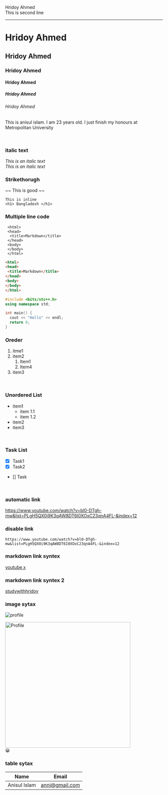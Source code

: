 <!-- Markdown Tutorial -->

Hridoy Ahmed<br/>
This is second line

---

# Hridoy Ahmed 
## Hridoy Ahmed
### Hridoy Ahmed 
#### Hridoy Ahmed
##### Hridoy Ahmed
###### Hridoy Ahmed

<p>This is anisul islam. I am 23 years old. I just finish my honours at Metropolitan University</p>
 
 <br>


### italic text

<i> This is an italic text </i>  
_This is an italic text_  


### Strikethorugh
~~ This is good ~~ 

` This is inline `  
`<h1> Bangladesh </h1>` <!--single line-->


### Multiple line code
```
 <html> 
 <head>
  <title>Markdown</title>
 </head> 
 <body>
 </body>
 </html>

 ```

 ```html
 <html> 
 <head>
  <title>Markdown</title>
 </head> 
 <body>
 </body>
 </html>

 ```

  ```C++
 #include <bits/stc++.h> 
 using namespace std;

 int main() {
    cout << "Hello" << endl;
    return 0;
 }

 ```


### Oreder
 1. itme1 
 2. item2 
    1. Item1 
    2. Item4
 3. item3

 <br/>

### Unordered List 

- item1
  - item 1.1
  - item 1.2
- item2 
- item3

<br/>


### Task List 
- [x] Task1
- [x] Task2
- [] Task

<br/> 

### automatic link


https://www.youtube.com/watch?v=bl0-DTgh-mw&list=PLgH5QX0i9K3qAW8DT6I0XOxC23qnA4FL-&index=12


### disable link

`https://www.youtube.com/watch?v=bl0-DTgh-mw&list=PLgH5QX0i9K3qAW8DT6I0XOxC23qnA4FL-&index=12`


### markdown link syntex 
[youtube x](https://www.youtube.com/watch?v=bl0-DTgh-mw&list=PLgH5QX0i9K3qAW8DT6I0XOxC23qnA4FL-&index=12)


### markdown link syntex 2
[studywithhridoy][websitelink]


### image sytax 
![profile](./img/ex.jpg)


<img src="./img/me.jpg" width="400" title="Profile"/>
<br/> 
😀


### table sytax 
| Name | Email |   
| ----- | ----- |
| Anisul Islam | anni@gmail.com |




<!-- All link is here -->
[websitelink]: https://www.youtube.com/watch?v=bl0-DTgh-mw&list=PLgH5QX0i9K3qAW8DT6I0XOxC23qnA4FL-&index=12 